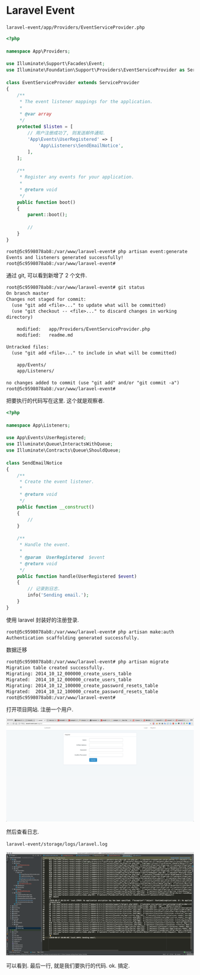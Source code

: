 # Laravel Event

`laravel-event/app/Providers/EventServiceProvider.php`

```php
<?php

namespace App\Providers;

use Illuminate\Support\Facades\Event;
use Illuminate\Foundation\Support\Providers\EventServiceProvider as ServiceProvider;

class EventServiceProvider extends ServiceProvider
{
    /**
     * The event listener mappings for the application.
     *
     * @var array
     */
    protected $listen = [
        // 用户注册成功了, 则发送邮件通知.
        'App\Events\UserRegistered' => [
            'App\Listeners\SendEmailNotice',
        ],
    ];

    /**
     * Register any events for your application.
     *
     * @return void
     */
    public function boot()
    {
        parent::boot();

        //
    }
}

```


```shell
root@5c9598078ab8:/var/www/laravel-event# php artisan event:generate
Events and listeners generated successfully!
root@5c9598078ab8:/var/www/laravel-event#
```

通过 git, 可以看到新增了 2 个文件.

```shell
root@5c9598078ab8:/var/www/laravel-event# git status
On branch master
Changes not staged for commit:
  (use "git add <file>..." to update what will be committed)
  (use "git checkout -- <file>..." to discard changes in working directory)

	modified:   app/Providers/EventServiceProvider.php
	modified:   readme.md

Untracked files:
  (use "git add <file>..." to include in what will be committed)

	app/Events/
	app/Listeners/

no changes added to commit (use "git add" and/or "git commit -a")
root@5c9598078ab8:/var/www/laravel-event#
```

把要执行的代码写在这里. 这个就是观察者.

```php
<?php

namespace App\Listeners;

use App\Events\UserRegistered;
use Illuminate\Queue\InteractsWithQueue;
use Illuminate\Contracts\Queue\ShouldQueue;

class SendEmailNotice
{
    /**
     * Create the event listener.
     *
     * @return void
     */
    public function __construct()
    {
        //
    }

    /**
     * Handle the event.
     *
     * @param  UserRegistered  $event
     * @return void
     */
    public function handle(UserRegistered $event)
    {
        // 记录到日志.
        info('Sending email.');
    }
}
```


使用 laravel 封装好的注册登录.

```shell
root@5c9598078ab8:/var/www/laravel-event# php artisan make:auth
Authentication scaffolding generated successfully.
```

数据迁移

```shell
root@5c9598078ab8:/var/www/laravel-event# php artisan migrate
Migration table created successfully.
Migrating: 2014_10_12_000000_create_users_table
Migrated:  2014_10_12_000000_create_users_table
Migrating: 2014_10_12_100000_create_password_resets_table
Migrated:  2014_10_12_100000_create_password_resets_table
root@5c9598078ab8:/var/www/laravel-event#
```

打开项目网站. 注册一个用户.


![image-20180827181039615](assets/image-20180827181039615.png)

然后查看日志.

`laravel-event/storage/logs/laravel.log`

![image-20180827181132534](assets/image-20180827181132534.png)

可以看到. 最后一行, 就是我们要执行的代码. ok. 搞定.
